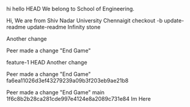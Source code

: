 hi hello
HEAD
We belong to School of Engineering.

Hi, We are from Shiv Nadar University Chennaigit checkout -b update-readme
update-readme
Infinity stone

Another change

Peer made a change "End Game" 

 feature-1
 HEAD
Another change

Peer made a change "End Game" 
fa6ea11026d3ef43279239a09b3f203eb9ae21b8

Peer made a change "End Game" 
 main
1f6c8b2b28ca281cde997e4124e8a2089c731e84
Im Here
